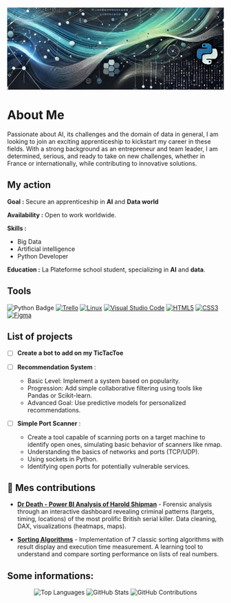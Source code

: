 
<p align= "center">
  <img src="./banner_github_profile4.gif" alt="Banner Image">
</p>


# About Me

Passionate about AI, its challenges and the domain of data in general, I am looking to join an exciting apprenticeship to kickstart my career in these fields. With a strong background as an entrepreneur and team leader, I am determined, serious, and ready to take on new challenges, whether in France or internationally, while contributing to innovative solutions.


## My action

**Goal :** Secure an apprenticeship in **AI** and **Data world**


**Availability :** Open to work worldwide.


**Skills :**
  - Big Data
  - Artificial intelligence
  - Python Developer


**Education :**  La Plateforme school student, specializing in **AI** and **data**.

## Tools

![Python Badge](https://img.shields.io/badge/Python-3776AB?logo=python&logoColor=fff&style=flat)
[![Trello](https://img.shields.io/badge/Trello-Board-0079BF?logo=trello&logoColor=white)](https://trello.com/b/VOTRE_ID_DE_BOARD)
[![Linux](https://img.shields.io/badge/Linux-OS-FCC624?logo=linux&logoColor=black)](https://www.kernel.org/)
[![Visual Studio Code](https://img.shields.io/badge/Visual%20Studio%20Code-Editor-007ACC?logo=visual-studio-code&logoColor=white)](https://code.visualstudio.com/)
[![HTML5](https://img.shields.io/badge/HTML5-Markup-E34F26?logo=html5&logoColor=white)](https://developer.mozilla.org/docs/Web/HTML)
[![CSS3](https://img.shields.io/badge/CSS3-Styles-1572B6?logo=css3&logoColor=white)](https://developer.mozilla.org/docs/Web/CSS)
[![Figma](https://img.shields.io/badge/Figma-Design-FF7262?logo=figma&logoColor=white)](https://www.figma.com/file/VOTRE_ID_DE_FIGMA)

  
## List of projects

- [ ] **Create a bot to add on my TicTacToe**

- [ ] **Recommendation System** :
    
    - Basic Level: Implement a system based on popularity.
    - Progression: Add simple collaborative filtering using tools like Pandas or Scikit-learn.
    - Advanced Goal: Use predictive models for personalized recommendations.

- [ ] **Simple Port Scanner** : 
      
    - Create a tool capable of scanning ports on a target machine to identify open ones, 
      simulating basic behavior of scanners like nmap.
    - Understanding the basics of networks and ports (TCP/UDP).
    - Using sockets in Python.
    - Identifying open ports for potentially vulnerable services.
     

## 🚀 Mes contributions

- **[Dr Death - Power BI Analysis of Harold Shipman](https://github.com/khady-ndiaye/Dr_death)** - Forensic analysis through an interactive dashboard revealing criminal patterns (targets, timing, locations) of the most prolific British serial killer. Data cleaning, DAX, visualizations (heatmaps, maps). 

- **[Sorting Algorithms](https://github.com/ouda-sadek/sorting-algorithms)** - Implementation of 7 classic sorting algorithms with result display and execution time measurement. A learning tool to understand and compare sorting performance on lists of real numbers.




## Some informations:

<p align="center">
  <img src="https://github-readme-stats.vercel.app/api/top-langs/?username=Paul-Emmanuel-Buffe" alt="Top Languages" />
  <img src="https://github-readme-stats.vercel.app/api?username=Paul-Emmanuel-Buffe&show_icons=true&hide_title=true" alt="GitHub Stats" />
  <img src="https://github-readme-streak-stats.herokuapp.com/?user=Paul-Emmanuel-Buffe" alt= "GitHub Contributions" />
</p>


 

